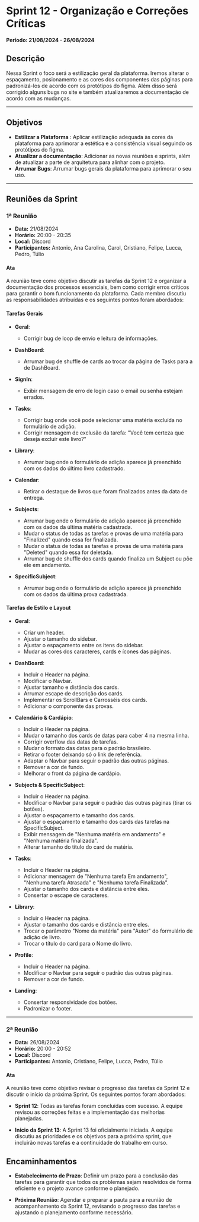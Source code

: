 # Sprint 12 - Organização e Correções Críticas

**Período: 21/08/2024 - 26/08/2024**

## Descrição

Nessa Sprint o foco será a estilização geral da plataforma. Iremos alterar o espaçamento, posionamento e as cores dos componentes das páginas para padronizá-los de acordo com os protótipos do figma. Além disso será corrigido alguns bugs no site e também atualizaremos a documentação de acordo com as mudanças.

---

## Objetivos

- **Estilizar a Plataforma** : Aplicar estilização adequada às cores da plataforma para aprimorar a estética e a consistência visual seguindo os protótipos do figma.
- **Atualizar a documentação**: Adicionar as novas reuniões e sprints, além de atualizar a parte de arquitetura para alinhar com o projeto.
- **Arrumar Bugs**: Arrumar bugs gerais da plataforma para aprimorar o seu uso.

---

## Reuniões da Sprint

### 1ª Reunião

- **Data:** 21/08/2024
- **Horário:** 20:00 - 20:35
- **Local:** Discord
- **Participantes:** Antonio, Ana Carolina, Carol, Cristiano, Felipe, Lucca, Pedro, Túlio

#### Ata

A reunião teve como objetivo discutir as tarefas da Sprint 12 e organizar a documentação dos processos essenciais, bem como corrigir erros críticos para garantir o bom funcionamento da plataforma. Cada membro discutiu as responsabilidades atribuídas e os seguintes pontos foram abordados:

#### Tarefas Gerais

- **Geral**:

  - Corrigir bug de loop de envio e leitura de informações.

- **DashBoard**:

  - Arrumar bug de shuffle de cards ao trocar da página de Tasks para a de DashBoard.

- **SignIn**:

  - Exibir mensagem de erro de login caso o email ou senha estejam errados.

- **Tasks**:

  - Corrigir bug onde você pode selecionar uma matéria excluída no formulário de adição.
  - Corrigir mensagem de exclusão da tarefa: "Você tem certeza que deseja excluir este livro?"

- **Library**:

  - Arrumar bug onde o formulário de adição aparece já preenchido com os dados do último livro cadastrado.

- **Calendar**:

  - Retirar o destaque de livros que foram finalizados antes da data de entrega.

- **Subjects**:

  - Arrumar bug onde o formulário de adição aparece já preenchido com os dados da última matéria cadastrada.
  - Mudar o status de todas as tarefas e provas de uma matéria para "Finalized" quando essa for finalizada.
  - Mudar o status de todas as tarefas e provas de uma matéria para "Deleted" quando essa for deletada.
  - Arrumar bug de shuffle dos cards quando finaliza um Subject ou põe ele em andamento.

- **SpecificSubject**:
  - Arrumar bug onde o formulário de adição aparece já preenchido com os dados da última prova cadastrada.

#### Tarefas de Estilo e Layout

- **Geral**:

  - Criar um header.
  - Ajustar o tamanho do sidebar.
  - Ajustar o espaçamento entre os itens do sidebar.
  - Mudar as cores dos caracteres, cards e ícones das páginas.

- **DashBoard**:

  - Incluir o Header na página.
  - Modificar o Navbar.
  - Ajustar tamanho e distância dos cards.
  - Arrumar escape de descrição dos cards.
  - Implementar os ScrollBars e Carrosséis dos cards.
  - Adicionar o componente das provas.

- **Calendário & Cardápio**:

  - Incluir o Header na página.
  - Mudar o tamanho dos cards de datas para caber 4 na mesma linha.
  - Corrigir overflow das datas de tarefas.
  - Mudar o formato das datas para o padrão brasileiro.
  - Retirar o footer deixando só o link de referência.
  - Adaptar o Navbar para seguir o padrão das outras páginas.
  - Remover a cor de fundo.
  - Melhorar o front da página de cardápio.

- **Subjects & SpecificSubject**:

  - Incluir o Header na página.
  - Modificar o Navbar para seguir o padrão das outras páginas (tirar os botões).
  - Ajustar o espaçamento e tamanho dos cards.
  - Ajustar o espaçamento e tamanho dos cards das tarefas na SpecificSubject.
  - Exibir mensagem de "Nenhuma matéria em andamento" e "Nenhuma matéria finalizada".
  - Alterar tamanho do título do card de matéria.

- **Tasks**:

  - Incluir o Header na página.
  - Adicionar mensagem de "Nenhuma tarefa Em andamento", "Nenhuma tarefa Atrasada" e "Nenhuma tarefa Finalizada".
  - Ajustar o tamanho dos cards e distância entre eles.
  - Consertar o escape de caracteres.

- **Library**:

  - Incluir o Header na página.
  - Ajustar o tamanho dos cards e distância entre eles.
  - Trocar o parâmetro "Nome da matéria" para "Autor" do formulário de adição de livro.
  - Trocar o título do card para o Nome do livro.

- **Profile**:

  - Incluir o Header na página.
  - Modificar o Navbar para seguir o padrão das outras páginas.
  - Remover a cor de fundo.

- **Landing**:
  - Consertar responsividade dos botões.
  - Padronizar o footer.

---

### 2ª Reunião

- **Data:** 26/08/2024
- **Horário:** 20:00 - 20:52
- **Local:** Discord
- **Participantes:** Antonio, Cristiano, Felipe, Lucca, Pedro, Túlio

#### Ata

A reunião teve como objetivo revisar o progresso das tarefas da Sprint 12 e discutir o início da próxima Sprint. Os seguintes pontos foram abordados:

- **Sprint 12**: Todas as tarefas foram concluídas com sucesso. A equipe revisou as correções feitas e a implementação das melhorias planejadas.

- **Início da Sprint 13**: A Sprint 13 foi oficialmente iniciada. A equipe discutiu as prioridades e os objetivos para a próxima sprint, que incluirão novas tarefas e a continuidade do trabalho em curso.

## Encaminhamentos

- **Estabelecimento de Prazo**: Definir um prazo para a conclusão das tarefas para garantir que todos os problemas sejam resolvidos de forma eficiente e o projeto avance conforme o planejado.

- **Próxima Reunião**: Agendar e preparar a pauta para a reunião de acompanhamento da Sprint 12, revisando o progresso das tarefas e ajustando o planejamento conforme necessário.
